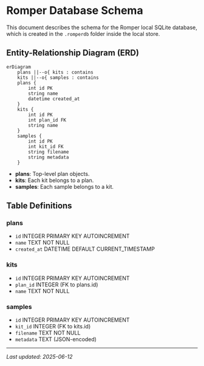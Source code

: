 # Romper Database Schema

This document describes the schema for the Romper local SQLite database, which is created in the `.romperdb` folder inside the local store.

## Entity-Relationship Diagram (ERD)

```mermaid
erDiagram
    plans ||--o{ kits : contains
    kits ||--o{ samples : contains
    plans {
        int id PK
        string name
        datetime created_at
    }
    kits {
        int id PK
        int plan_id FK
        string name
    }
    samples {
        int id PK
        int kit_id FK
        string filename
        string metadata
    }
```

- **plans**: Top-level plan objects.
- **kits**: Each kit belongs to a plan.
- **samples**: Each sample belongs to a kit.

## Table Definitions

### plans
- `id` INTEGER PRIMARY KEY AUTOINCREMENT
- `name` TEXT NOT NULL
- `created_at` DATETIME DEFAULT CURRENT_TIMESTAMP

### kits
- `id` INTEGER PRIMARY KEY AUTOINCREMENT
- `plan_id` INTEGER (FK to plans.id)
- `name` TEXT NOT NULL

### samples
- `id` INTEGER PRIMARY KEY AUTOINCREMENT
- `kit_id` INTEGER (FK to kits.id)
- `filename` TEXT NOT NULL
- `metadata` TEXT (JSON-encoded)

---

_Last updated: 2025-06-12_

